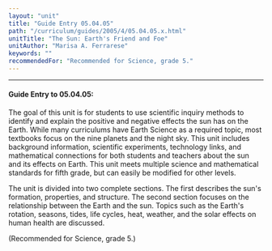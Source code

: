 ```yaml
---
layout: "unit"
title: "Guide Entry 05.04.05"
path: "/curriculum/guides/2005/4/05.04.05.x.html"
unitTitle: "The Sun: Earth's Friend and Foe"
unitAuthor: "Marisa A. Ferrarese"
keywords: ""
recommendedFor: "Recommended for Science, grade 5."
---
```

<body>
<hr/>
<h4>
Guide Entry to 05.04.05:
</h4>
<p>
The goal of this unit is for students to use scientific inquiry methods to identify and explain the positive and negative effects the sun has on the Earth. While many curriculums have Earth Science as a required topic, most textbooks focus on the nine planets and the night sky. This unit includes background information, scientific experiments, technology links, and mathematical connections for both students and teachers about the sun and its effects on Earth. This unit meets multiple science and mathematical standards for fifth grade, but can easily be modified for other levels.
</p>
<p>
The unit is divided into two complete sections. The first describes the sun's formation, properties, and structure. The second section focuses on the relationship between the Earth and the sun. Topics such as the Earth's rotation, seasons, tides, life cycles, heat, weather, and the solar effects on human health are discussed.
</p>
<p>
(Recommended for Science, grade 5.)
</p>
</body>